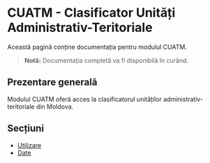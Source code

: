 # CUATM - Clasificator Unități Administrativ-Teritoriale

Această pagină conține documentația pentru modulul CUATM.

> **Notă:** Documentația completă va fi disponibilă în curând.

## Prezentare generală

Modulul CUATM oferă acces la clasificatorul unităților administrativ-teritoriale din Moldova.

## Secțiuni

- [Utilizare](utilizare.md)
- [Date](date.md)